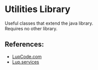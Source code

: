 # Utilities Library
Useful classes that extend the java library.  
Requires no other library.  

## References:
 - [LupCode.com](https://lupcode.com)
 - [Lup.services](https://lup.services)